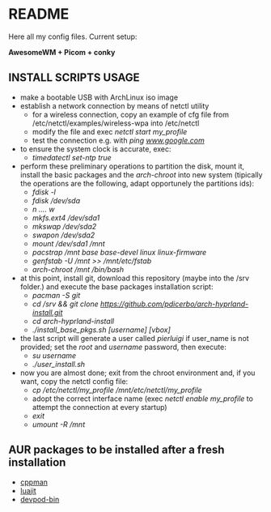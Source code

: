 README
=========

Here all my config files.
Current setup:

**AwesomeWM + Picom + conky**

INSTALL SCRIPTS USAGE
------

- make a bootable USB with ArchLinux iso image
- establish a network connection by means of netctl utility
  - for a wireless connection, copy an example of cfg file from /etc/netctl/examples/wireless-wpa into /etc/netctl
  - modify the file and exec *netctl start my_profile*
  - test the connection e.g. with *ping www.google.com*
- to ensure the system clock is accurate, exec:
  - *timedatectl set-ntp true*
- perform these preliminary operations to partition the disk, mount it, install the basic packages and the *arch-chroot* into new system (tipically the operations are the following, adapt opportunely the partitions ids):
  - *fdisk -l*
  - *fdisk /dev/sda*
  - *n .... w*
  - *mkfs.ext4 /dev/sda1*
  - *mkswap /dev/sda2*
  - *swapon /dev/sda2*
  - *mount /dev/sda1 /mnt*
  - *pacstrap /mnt base base-devel linux linux-firmware*
  - *genfstab -U /mnt >> /mnt/etc/fstab*
  - *arch-chroot /mnt /bin/bash*
- at this point, install git, download this repository (maybe into the /srv folder.) and execute the base packages installation script:
  - *pacman -S git*
  - *cd /srv && git clone https://github.com/pdicerbo/arch-hyprland-install.git*
  - *cd arch-hyprland-install*
  - *./install_base_pkgs.sh [username] [vbox]*
- the last script will generate a user called *pierluigi* if user_name is not provided; set the *root* and *username* password, then execute:
  - *su username*
  - *./user_install.sh*
- now you are almost done; exit from the chroot environment and, if you want, copy the netctl config file:
  - *cp /etc/netctl/my_profile /mnt/etc/netctl/my_profile*
  - adopt the correct interface name (exec *netctl enable my_profile* to attempt the connection at every startup)
  - *exit*
  - *umount -R /mnt*

AUR packages to be installed after a fresh installation
------------

- [cppman](https://aur.archlinux.org/packages/cppman)
- [luajit](https://aur.archlinux.org/packages/luajit-tiktoken-bin)
- [devpod-bin](https://aur.archlinux.org/packages/devpod-bin)
